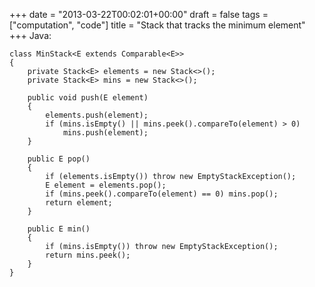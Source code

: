 +++
date = "2013-03-22T00:02:01+00:00"
draft = false
tags = ["computation", "code"]
title = "Stack that tracks the minimum element"
+++
Java:

    class MinStack<E extends Comparable<E>>
    {
        private Stack<E> elements = new Stack<>();
        private Stack<E> mins = new Stack<>();
    
        public void push(E element)
        {
            elements.push(element);
            if (mins.isEmpty() || mins.peek().compareTo(element) > 0)
                mins.push(element);
        }
    
        public E pop()
        {
            if (elements.isEmpty()) throw new EmptyStackException();
            E element = elements.pop();
            if (mins.peek().compareTo(element) == 0) mins.pop();
            return element;
        }
    
        public E min()
        {
            if (mins.isEmpty()) throw new EmptyStackException();
            return mins.peek();
        }
    }